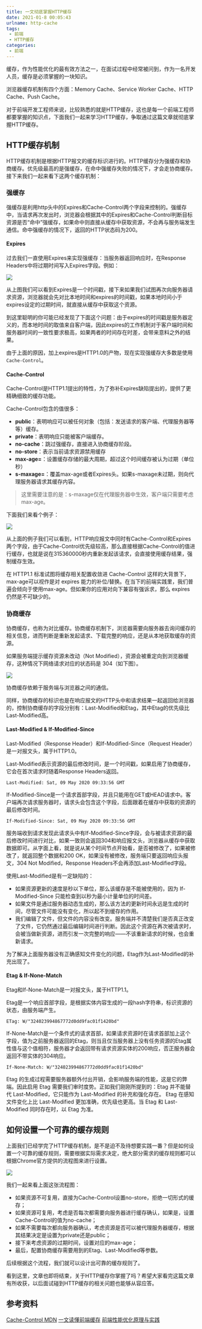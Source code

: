 ```yaml
---
title: 一文彻底掌握HTTP缓存
date: 2021-01-8 00:05:43
urlname: http-cache
tags:
 - 前端
 - HTTP缓存
categories:
 - 前端
---
```


缓存，作为性能优化的最有效方法之一，在面试过程中经常被问到，作为一名开发人员，缓存是必须掌握的一块知识。

浏览器缓存机制有四个方面：Memory Cache、Service Worker Cache、HTTP Cache、Push Cache。

对于前端开发工程师来说，比较熟悉的就是HTTP缓存，这也是每一个前端工程师都要掌握的知识点，下面我们一起来学习HTTP缓存，争取通过这篇文章就彻底掌握HTTP缓存。


## HTTP缓存机制
HTTP缓存机制是根据HTTP报文的缓存标识进行的。HTTP缓存分为强缓存和协商缓存。优先级最高的是强缓存，在命中强缓存失败的情况下，才会走协商缓存。接下来我们一起来看下这两个缓存机制：

### 强缓存
强缓存是利用http头中的Expires和Cache-Control两个字段来控制的。强缓存中，当请求再次发出时，浏览器会根据其中的Expires和Cache-Control判断目标资源是否“命中”强缓存，如果命中则直接从缓存中获取资源，不会再与服务端发生通信。命中强缓存的情况下，返回的HTTP状态码为200。

#### Expires

过去我们一直使用Expires来实现强缓存：当服务器返回响应时，在Response Headers中将过期时间写入Expires字段。例如：

![](https://gitee.com/HanpengChen/blog-images/raw/master/blogImages/2021/spring/20210107112445.png)

从上图我们可以看到Expires是一个时间戳，接下来如果我们试图再次向服务器请求资源，浏览器就会先对比本地时间和expires的时间戳，如果本地时间小于expires设定的过期时间，就直接从缓存中获取这个资源。

到这里聪明的你可能已经发现了下面这个问题：由于expires的时间戳是服务器定义的，而本地时间的取值来自客户端，因此expires的工作机制对于客户端时间和服务器时间的一致性要求极高，如果两者的时间存在时差，会带来意料之外的结果。

由于上面的原因，加上expires是HTTP1.0的产物，现在实现强缓存大多数是使用`Cache-Control`。


#### Cache-Control
Cache-Control是HTTP1.1提出的特性，为了弥补Expires缺陷提出的，提供了更精确细致的缓存功能。

Cache-Control包含的值很多：

- **public**：表明响应可以被任何对象（包括：发送请求的客户端、代理服务器等等）缓存。
- **private**：表明响应只能被客户端缓存。
- **no-cache**：跳过强缓存，直接进入协商缓存阶段。
- **no-store**：表示当前请求资源禁用缓存
- **max-age=<seconds>**：设置缓存存储的最大周期，超过这个时间缓存被认为过期（单位秒）
- **s-maxage=<seconds>**：覆盖max-age或者Expires头。如果s-maxage未过期，则向代理服务器请求其缓存内容。

> 这里需要注意的是：s-maxage仅在代理服务器中生效，客户端只需要考虑max-age。

下面我们来看个例子：

![](https://gitee.com/HanpengChen/blog-images/raw/master/blogImages/2021/spring/20210107140339.png)

从上面的例子我们可以看到，HTTP响应报文中同时有Cache-Control和Expires两个字段，由于Cache-Control优先级较高，那么直接根据Cache-Control的值进行缓存，也就是说在315360000秒内重新发起该请求，会直接使用缓存结果，强制缓存生效。


在 HTTP1.1 标准试图将缓存相关配置收敛进 Cache-Control 这样的大背景下， max-age可以视作是对 expires 能力的补位/替换。在当下的前端实践里，我们普遍会倾向于使用max-age。但如果你的应用对向下兼容有强诉求，那么 expires 仍然是不可缺少的。



### 协商缓存
协商缓存，也称为对比缓存。协商缓存机制下，浏览器需要向服务器去询问缓存的相关信息，进而判断是重新发起请求、下载完整的响应，还是从本地获取缓存的资源。

如果服务端提示缓存资源未改动（Not Modified），资源会被重定向到浏览器缓存，这种情况下网络请求对应的状态码是 304（如下图）。

![](https://gitee.com/HanpengChen/blog-images/raw/master/blogImages/2021/spring/20210107112113.png)

协商缓存依赖于服务端与浏览器之间的通信。

同样，协商缓存的标识也是在响应报文的HTTP头中和请求结果一起返回给浏览器的，控制协商缓存的字段分别有：Last-Modified和Etag，其中Etag的优先级比Last-Modified高。

#### Last-Modified & If-Modified-Since
Last-Modified（Response Header）和If-Modified-Since（Request Header）是一对报文头，属于HTTP1.0。

Last-Modified表示资源的最后修改时间，是一个时间戳，如果启用了协商缓存，它会在首次请求时随着Response Headers返回。
```
Last-Modified: Sat, 09 May 2020 09:33:56 GMT
```

If-Modified-Since是一个请求首部字段，并且只能用在GET或HEAD请求中。客户端再次请求服务器时，请求头会包含这个字段，后面跟着在缓存中获取的资源的最后修改时间。

```
If-Modified-Since: Sat, 09 May 2020 09:33:56 GMT
```

服务端收到请求发现此请求头中有If-Modified-Since字段，会与被请求资源的最后修改时间进行对比，如果一致则会返回304和响应报文头，浏览器从缓存中获取数据即可。从字面上看，就是说从某个时间节点开始看，是否被修改了，如果被修改了，就返回整个数据和200 OK，如果没有被修改，服务端只要返回响应头报文，304 Not Modified，Response Headers不会再添加Last-Modified字段。

使用Last-Modified是有一定缺陷的：
- 如果资源更新的速度是秒以下单位，那么该缓存是不能被使用的，因为 If-Modified-Since 只能检查到以秒为最小计量单位的时间差。
- 如果文件是通过服务器动态生成的，那么该方法的更新时间永远是生成的时间，尽管文件可能没有变化，所以起不到缓存的作用。
- 我们编辑了文件，但文件的内容没有改变。服务端并不清楚我们是否真正改变了文件，它仍然通过最后编辑时间进行判断。因此这个资源在再次被请求时，会被当做新资源，进而引发一次完整的响应——不该重新请求的时候，也会重新请求。

为了解决上面服务器没有正确感知文件变化的问题，Etag作为Last-Modified的补充出现了。


#### Etag & If-None-Match
Etag和If-None-Match是一对报文头，属于HTTP1.1。

Etag是一个响应首部字段，是根据实体内容生成的一段hash字符串，标识资源的状态，由服务端产生。
```
ETag: W/"324023994867772d0dd9fac01f1420bd"
```

If-None-Match是一个条件式的请求首部，如果请求资源时在请求首部加上这个字段，值为之前服务器返回的Etag，则当且仅当服务器上没有任务资源的Etag属性值与这个值相符，服务器才会返回带有请求资源实体的200响应，否正服务器会返回不带实体的304响应。
```
If-None-Match: W/"324023994867772d0dd9fac01f1420bd"
```

Etag 的生成过程需要服务器额外付出开销，会影响服务端的性能，这是它的弊端。因此启用 Etag 需要我们审时度势。正如我们刚刚所提到的：Etag 并不能替代 Last-Modified，它只能作为 Last-Modified 的补充和强化存在。 Etag 在感知文件变化上比 Last-Modified 更加准确，优先级也更高。当 Etag 和 Last-Modified 同时存在时，以 Etag 为准。


## 如何设置一个可靠的缓存规则

上面我们已经学完了HTTP缓存机制，是不是迫不及待想要实践一番？但是如何设置一个可靠的缓存规则，需要根据实际需求决定，绝大部分需求的缓存规则都可以根据Chrome官方提供的流程图来进行设置。

![](https://gitee.com/HanpengChen/blog-images/raw/master/blogImages/2021/spring/20210107155629.png)

我们一起来看上面这张流程图：

- 如果资源不可复用，直接为Cache-Control设置no-store，拒绝一切形式的缓存；
- 如果资源可复用，考虑是否每次都需要向服务器进行缓存确认，如果是，设置Cache-Control的值为no-cache；
- 如果不需要每次都向服务器确认，考虑资源是否可以被代理服务器缓存，根据其结果决定是设置为private还是public；
- 接下来考虑资源的过期时间，设置对应的max-age；
- 最后，配置协商缓存需要用到的Etag、Last-Modified等参数。

后续根据这个流程，我们就可以设计出可靠的缓存规则了。

看到这里，文章也即将结束，关于HTTP缓存你掌握了吗？希望大家看完这篇文章有所收获，以后面试碰到HTTP缓存的相关问题也能够从容应答。

## 参考资料
[Cache-Control MDN](https://developer.mozilla.org/zh-CN/docs/Web/HTTP/Headers/Cache-Control)
[一文读懂前端缓存](https://juejin.cn/post/6844903747357769742#heading-6)
[前端性能优化原理与实践](https://juejin.cn/book/6844733750048210957/section/6844733750106931214)
